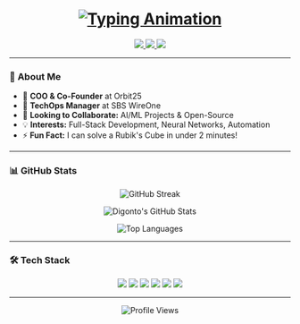 <h1 align="center">
  <a href="https://git.io/typing-svg">
    <img src="https://readme-typing-svg.demolab.com?font=Fira+Code&weight=600&size=30&duration=3000&pause=1000&color=7A3CE8&center=true&vCenter=true&width=500&height=50&lines=Hey+I'm+Nuhan+Ahmed+Digonto;Software+Engineer;CTO+%26+Co-Founder+Shekhabo;COO+%26+Co-Founder+Orbit25;TechOps+Manager-+SBS+WireOne;" alt="Typing Animation">
  </a>
</h1>

<p align="center">
  <a href="https://www.linkedin.com/in/nuhan-digonto-885449207" target="_blank">
    <img src="https://img.shields.io/badge/LinkedIn-0A66C2?style=for-the-badge&logo=linkedin&logoColor=white">
  </a>
  <a href="https://www.facebook.com/dig.ontoh1516/" target="_blank">
    <img src="https://img.shields.io/badge/Facebook-1877F2?style=for-the-badge&logo=facebook&logoColor=white">
  </a>
  <a href="mailto:nuhan.digonto@gmail.com">
    <img src="https://img.shields.io/badge/Gmail-EA4335?style=for-the-badge&logo=gmail&logoColor=white">
  </a>
</p>

---

### 🚀 **About Me**
- 💼 **COO & Co-Founder** at Orbit25
- 💼 **TechOps Manager** at SBS WireOne
- 🤝 **Looking to Collaborate:** AI/ML Projects & Open-Source  
- 💡 **Interests:** Full-Stack Development, Neural Networks, Automation  
- ⚡ **Fun Fact:** I can solve a Rubik's Cube in under 2 minutes!  

---

### 📊 **GitHub Stats**
<div align="center">
  
  ![GitHub Streak](https://streak-stats.demolab.com?user=nuhan20&theme=nightowl&hide_border=true&border_radius=10&background=0D1117&stroke=7A3CE8&ring=DD64F7&fire=DD64F7&currStreakNum=FFFFFF&sideNums=FFFFFF&currStreakLabel=DD64F7)
  
  ![Digonto's GitHub Stats](https://github-readme-stats.vercel.app/api?username=nuhan20&show_icons=true&theme=nightowl&hide_border=true&bg_color=0D1117&title_color=7A3CE8&icon_color=DD64F7&text_color=FFFFFF)
  
  ![Top Languages](https://github-readme-stats.vercel.app/api/top-langs/?username=nuhan20&layout=compact&theme=nightowl&hide_border=true&bg_color=0D1117&title_color=7A3CE8&text_color=FFFFFF)
  
</div>

---

### 🛠️ **Tech Stack**
<p align="center">
  <img src="https://img.shields.io/badge/HTML5-E34F26?style=flat&logo=html5&logoColor=white">
  <img src="https://img.shields.io/badge/CSS3-1572B6?style=flat&logo=css3&logoColor=white">
  <img src="https://img.shields.io/badge/JavaScript-F7DF1E?style=flat&logo=javascript&logoColor=black">
  <img src="https://img.shields.io/badge/Python-3776AB?style=flat&logo=python&logoColor=white">
  <img src="https://img.shields.io/badge/React-61DAFB?style=flat&logo=react&logoColor=black">
  <img src="https://img.shields.io/badge/Node.js-339933?style=flat&logo=node.js&logoColor=white">
</p>

---

<p align="center">
  <img src="https://komarev.com/ghpvc/?username=nuhan20&label=Profile+Views&color=7A3CE8&style=flat" alt="Profile Views">
</p>
